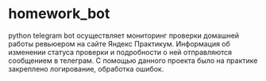 # homework_bot
python telegram bot осуществляет мониторинг проверки домашней работы ревьюером на сайте Яндекс Практикум. Информация об изменении статуса проверки и подробности о ней отправляются сообщением в телеграм.
С помощью данного проекта было на практике закреплено логирование, обработка ошибок.
